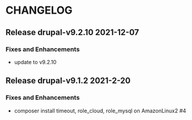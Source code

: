 # CHANGELOG

## Release drupal-v9.2.10  2021-12-07
### Fixes and Enhancements
- update to v9.2.10

## Release drupal-v9.1.2  2021-2-20
### Fixes and Enhancements
- composer install timeout, role_cloud, role_mysql on AmazonLinux2 #4


